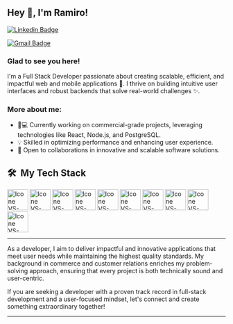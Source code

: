 ## Hey 👋, I'm Ramiro!


[![Linkedin Badge](https://img.shields.io/badge/LinkedIn-blue?style=flat&logo=linkedin&labelColor=blue)](https://www.linkedin.com/in/ramiro-alet/)

 [![Gmail Badge](https://img.shields.io/badge/Gmail-red?style=flat-square&logo=Gmail&logoColor=white&link=mailto:ramiro.alet@gmail.com)](mailto:manumanoj0010@gmail.com)

### Glad to see you here! &nbsp;
I'm a Full Stack Developer passionate about creating scalable, efficient, and impactful web and mobile applications 🚀. I thrive on building intuitive user interfaces and robust backends that solve real-world challenges ✨.

### More about me:

- 👨💻 Currently working on commercial-grade projects, leveraging technologies like React, Node.js, and PostgreSQL.
- 💡 Skilled in optimizing performance and enhancing user experience.
- 🤝 Open to collaborations in innovative and scalable software solutions.


<h2> 🛠 &nbsp;My Tech Stack</h2>

  [<img height="48px" width="48px" alt="Icone VS-Code" src="https://skillicons.dev/icons?i=html"/>](https://developer.mozilla.org/en-US/docs/Web/HTML)
  [<img height="48px" width="48px" alt="Icone VS-Code" src="https://skillicons.dev/icons?i=css"/>](https://developer.mozilla.org/en-US/docs/Web/CSS)
  [<img height="48px" width="48px" alt="Icone VS-Code" src="https://skillicons.dev/icons?i=js"/>](https://developer.mozilla.org/en-US/docs/Web/JavaScript)
  [<img height="48px" width="48px" alt="Icone VS-Code" src="https://skillicons.dev/icons?i=nodejs"/>](https://nodejs.org/en)
  [<img height="48px" width="48px" alt="Icone VS-Code" src="https://skillicons.dev/icons?i=react"/>](https://react.dev/)
  [<img height="48px" width="48px" alt="Icone VS-Code" src="https://skillicons.dev/icons?i=tailwind"/>](https://react.dev/)
  [<img height="48px" width="48px" alt="Icone VS-Code" src="https://skillicons.dev/icons?i=redux"/>](https://react.dev/)
  [<img height="48px" width="48px" alt="Icone VS-Code" src="https://skillicons.dev/icons?i=postgres"/>](https://react.dev/)
  [<img height="48px" width="48px" alt="Icone VS-Code" src="https://skillicons.dev/icons?i=mongodb"/>](https://react.dev/)
  [<img height="48px" width="48px" alt="Icone VS-Code" src="https://skillicons.dev/icons?i=express"/>](https://react.dev/)


  _____________________


As a developer, I aim to deliver impactful and innovative applications that meet user needs while maintaining the highest quality standards. My background in commerce and customer relations enriches my problem-solving approach, ensuring that every project is both technically sound and user-centric.

If you are seeking a developer with a proven track record in full-stack development and a user-focused mindset, let's connect and create something extraordinary together!


<div align="center">


</div>

------

